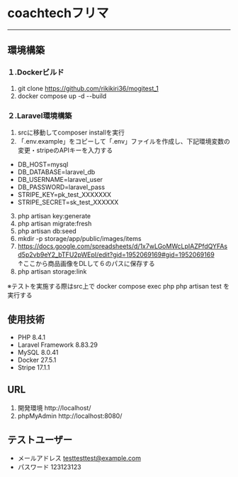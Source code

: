 # coachtechフリマ
---


## 環境構築

### １.Dockerビルド
1. git clone https://github.com/rikikiri36/mogitest_1
2. docker compose up -d --build

### ２.Laravel環境構築
1. srcに移動してcomposer installを実行
2. 「.env.example」をコピーして「.env」ファイルを作成し、下記環境変数の変更・stripeのAPIキーを入力する
  - DB_HOST=mysql
  - DB_DATABASE=laravel_db
  - DB_USERNAME=laravel_user
  - DB_PASSWORD=laravel_pass
  - STRIPE_KEY=pk_test_XXXXXXX
  - STRIPE_SECRET=sk_test_XXXXXX
3. php artisan key:generate
4. php artisan migrate:fresh
5. php artisan db:seed
6. mkdir -p storage/app/public/images/items
7. https://docs.google.com/spreadsheets/d/1x7wLGoMWcLpIAZPfdQYFAsd5p2vb9eY2_bTFU2pWEpI/edit?gid=1952069169#gid=1952069169
　　↑ここから商品画像をDLして６のパスに保存する
8. php artisan storage:link


※テストを実施する際はsrc上で docker compose exec php php artisan test   を実行する



## 使用技術

- PHP 8.4.1
- Laravel Framework 8.83.29
- MySQL 8.0.41
- Docker 27.5.1
- Stripe 17.1.1

## URL

1. 開発環境
   http://localhost/
2. phpMyAdmin
   http://localhost:8080/

## テストユーザー
- メールアドレス
testtesttest@example.com
- パスワード
123123123
